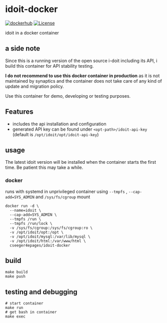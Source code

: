 # idoit-docker

[![dockerhub](https://img.shields.io/badge/dockerhub-reference-green.svg)](https://hub.docker.com/r/cseeger4epages/idoit-docker/)
[![License](https://img.shields.io/badge/license-MIT-blue.svg)](https://github.com/cseeger-epages/idoit-docker/blob/master/LICENSE)

idoit in a docker container

## a side note

Since this is a running version of the open source i-doit including its API, i build this container for API stability testing. 

**I do not recommend to use this docker container in production** as it is not maintained by synaptics and the container does not take care of any kind of update and migration policy. 

Use this container for demo, developing or testing purposes.

## Features
- includes the api installation and configuration
- generated API key can be found under `<opt-path>/idoit-api-key` (default is `/opt/idoit/opt/idoit-api-key`)

## usage

The latest idoit version will be installed when the container starts the first time. Be patient this may take a while.

### docker

runs with systemd in unprivileged container using `--tmpfs` , `--cap-add=SYS_ADMIN` and `/sys/fs/cgroup` mount

```
docker run -d \
  --name=idoit \
  --cap-add=SYS_ADMIN \
  --tmpfs /run \
  --tmpfs /run/lock \
  -v /sys/fs/cgroup:/sys/fs/cgroup:ro \
  -v /opt/idoit/opt:/opt \
  -v /opt/idoit/mysql:/var/lib/mysql \
  -v /opt/idoit/html:/var/www/html \
  cseeger4epages/idoit-docker
```
## build

```
make build
make push
```

## testing and debugging

```
# start container
make run 
# get bash in container
make exec
```
